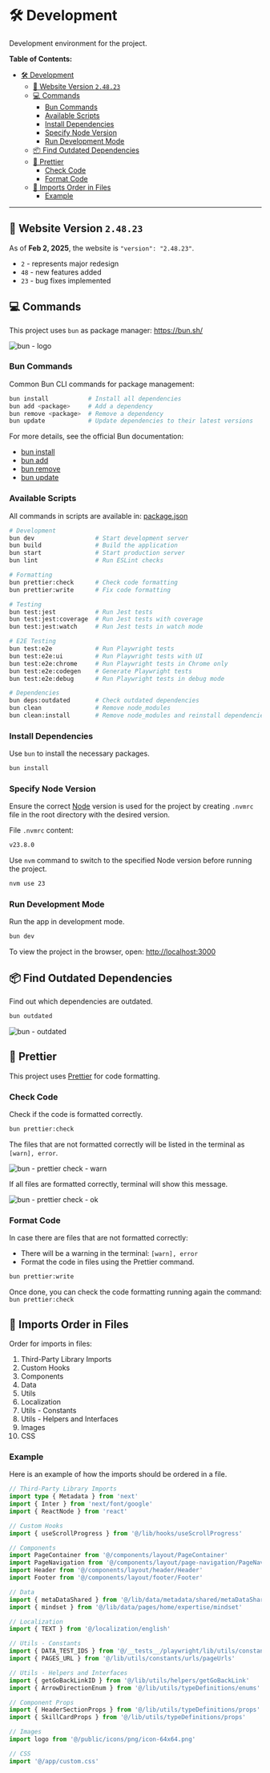 # 🛠️ Development

Development environment for the project.

**Table of Contents:**

- [🛠️ Development](#️-development)
  - [🚀 Website Version `2.48.23`](#-website-version-24823)
  - [💻 Commands](#-commands)
    - [Bun Commands](#bun-commands)
    - [Available Scripts](#available-scripts)
    - [Install Dependencies](#install-dependencies)
    - [Specify Node Version](#specify-node-version)
    - [Run Development Mode](#run-development-mode)
  - [📦 Find Outdated Dependencies](#-find-outdated-dependencies)
  - [💅 Prettier](#-prettier)
    - [Check Code](#check-code)
    - [Format Code](#format-code)
  - [🔗 Imports Order in Files](#-imports-order-in-files)
    - [Example](#example)

---

## 🚀 Website Version `2.48.23`

As of **Feb 2, 2025**, the website is `"version": "2.48.23"`.

- `2` - represents major redesign
- `48` - new features added
- `23` - bug fixes implemented

## 💻 Commands

This project uses `bun` as package manager: <https://bun.sh/>

![bun - logo](/readme-images/development/bun/bun-logo.webp)

### Bun Commands

Common Bun CLI commands for package management:

```bash
bun install           # Install all dependencies
bun add <package>     # Add a dependency
bun remove <package>  # Remove a dependency
bun update            # Update dependencies to their latest versions
```

For more details, see the official Bun documentation:

- [bun install](https://bun.sh/docs/cli/install)
- [bun add](https://bun.sh/docs/cli/add)
- [bun remove](https://bun.sh/docs/cli/remove)
- [bun update](https://bun.sh/docs/cli/update)

### Available Scripts

All commands in scripts are available in: [package.json](/package.json)

```bash
# Development
bun dev                 # Start development server
bun build               # Build the application
bun start               # Start production server
bun lint                # Run ESLint checks

# Formatting
bun prettier:check      # Check code formatting
bun prettier:write      # Fix code formatting

# Testing
bun test:jest           # Run Jest tests
bun test:jest:coverage  # Run Jest tests with coverage
bun test:jest:watch     # Run Jest tests in watch mode

# E2E Testing
bun test:e2e            # Run Playwright tests
bun test:e2e:ui         # Run Playwright tests with UI
bun test:e2e:chrome     # Run Playwright tests in Chrome only
bun test:e2e:codegen    # Generate Playwright tests
bun test:e2e:debug      # Run Playwright tests in debug mode

# Dependencies
bun deps:outdated       # Check outdated dependencies
bun clean               # Remove node_modules
bun clean:install       # Remove node_modules and reinstall dependencies
```

### Install Dependencies

Use `bun` to install the necessary packages.

```bash
bun install
```

### Specify Node Version

Ensure the correct [Node](https://nodejs.org/en) version is used for the project by creating `.nvmrc` file in the root directory with the desired version.

File `.nvmrc` content:

```bash
v23.8.0
```

Use `nvm` command to switch to the specified Node version before running the project.

```bash
nvm use 23
```

### Run Development Mode

Run the app in development mode.

```bash
bun dev
```

To view the project in the browser, open: [http://localhost:3000](http://localhost:3000)

## 📦 Find Outdated Dependencies

Find out which dependencies are outdated.

```bash
bun outdated
```

![bun - outdated](/readme-images/development/bun/bun-outdated.webp)

## 💅 Prettier

This project uses [Prettier](https://prettier.io/) for code formatting.

### Check Code

Check if the code is formatted correctly.

```bash
bun prettier:check
```

The files that are not formatted correctly will be listed in the terminal as `[warn], error`.

![bun - prettier check - warn](/readme-images/development/bun/bun-prettier-check-warn.webp)

If all files are formatted correctly, terminal will show this message.

![bun - prettier check - ok](/readme-images/development/bun/bun-prettier-check-ok.webp)

### Format Code

In case there are files that are not formatted correctly:

- There will be a warning in the terminal: `[warn], error`
- Format the code in files using the Prettier command.

```bash
bun prettier:write
```

Once done, you can check the code formatting running again the command: `bun prettier:check`

## 🔗 Imports Order in Files

Order for imports in files:

1. Third-Party Library Imports
2. Custom Hooks
3. Components
4. Data
5. Utils
6. Localization
7. Utils - Constants
8. Utils - Helpers and Interfaces
9. Images
10. CSS

### Example

Here is an example of how the imports should be ordered in a file.

```ts
// Third-Party Library Imports
import type { Metadata } from 'next'
import { Inter } from 'next/font/google'
import { ReactNode } from 'react'

// Custom Hooks
import { useScrollProgress } from '@/lib/hooks/useScrollProgress'

// Components
import PageContainer from '@/components/layout/PageContainer'
import PageNavigation from '@/components/layout/page-navigation/PageNavigation'
import Header from '@/components/layout/header/Header'
import Footer from '@/components/layout/footer/Footer'

// Data
import { metaDataShared } from '@/lib/data/metadata/shared/metaDataShared'
import { mindset } from '@/lib/data/pages/home/expertise/mindset'

// Localization
import { TEXT } from '@/localization/english'

// Utils - Constants
import { DATA_TEST_IDS } from '@/__tests__/playwright/lib/utils/constants/ids/dataTestIds'
import { PAGES_URL } from '@/lib/utils/constants/urls/pageUrls'

// Utils - Helpers and Interfaces
import { getGoBackLinkID } from '@/lib/utils/helpers/getGoBackLink'
import { ArrowDirectionEnum } from '@/lib/utils/typeDefinitions/enums'

// Component Props
import { HeaderSectionProps } from '@/lib/utils/typeDefinitions/props'
import { SkillCardProps } from '@/lib/utils/typeDefinitions/props'

// Images
import logo from '@/public/icons/png/icon-64x64.png'

// CSS
import '@/app/custom.css'
```
